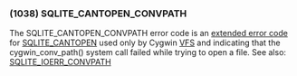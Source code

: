 ### (1038\) SQLITE\_CANTOPEN\_CONVPATH



 The SQLITE\_CANTOPEN\_CONVPATH error code is an [extended error code](rescode.html#pve)
 for [SQLITE\_CANTOPEN](rescode.html#cantopen) used only by Cygwin [VFS](vfs.html) and indicating that
 the cygwin\_conv\_path() system call failed while trying to open a file.
 See also: [SQLITE\_IOERR\_CONVPATH](rescode.html#ioerr_convpath)


